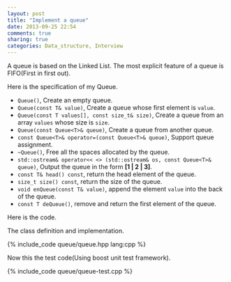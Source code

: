```yaml
---
layout: post
title: "Implement a queue"
date: 2013-09-25 22:54
comments: true
sharing: true
categories: Data_structure, Interview
---
```


A queue is based on the Linked List. The most explicit feature of a queue
is FIFO(First in first out).

Here is the specification of my Queue.

* ``Queue()``, Create an empty queue.
* ``Queue(const T& value)``, Create a queue whose first element is
``value``.
* ``Queue(const T values[], const size_t& size)``, Create a queue from an
array ``values`` whose size is ``size``.
* ``Queue(const Queue<T>& queue)``, Create a queue from another queue.
* ``const Queue<T>& operator=(const Queue<T>& queue)``, Support queue
assignment.
* ``~Queue()``, Free all the spaces allocated by the queue.
* ``std::ostream& operator<< <> (std::ostream& os, const Queue<T>& queue)``,
Output the queue in the form **[1 | 2 | 3]**.
* ``const T& head() const``, return the head element of the queue.
* ``size_t size() const``, return the size of the queue.
* ``void enQueue(const T& value)``, append the element ``value`` into the
back of the queue.
* ``const T deQueue()``, remove and return the first element of the queue.

Here is the code.

The class definition and implementation.

{% include_code queue/queue.hpp lang:cpp %}

Now this the test code(Using boost unit test framework).

{% include_code queue/queue-test.cpp %}






